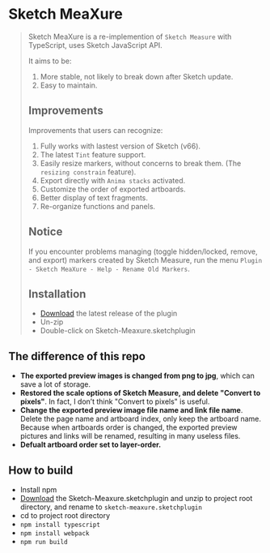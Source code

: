 # Sketch MeaXure

> Sketch MeaXure is a re-implemention of `Sketch Measure` with TypeScript, uses Sketch JavaScript API. 
>
> It aims to be:
>
> 1. More stable, not likely to break down after Sketch update.
> 1. Easy to maintain.
>
> ## Improvements
>
> Improvements that users can recognize:
>
> 1. Fully works with lastest version of Sketch (v66).
> 1. The latest `Tint` feature support.
> 1. Easily resize markers, without concerns to break them. (The `resizing constrain` feature).
> 1. Export directly with `Anima stacks` activated.
> 1. Customize the order of exported artboards.
> 1. Better display of text fragments.
> 1. Re-organize functions and panels.
>
> ## Notice
>
> If you encounter problems managing (toggle hidden/locked, remove, and export) markers created by Sketch Measure, run the menu `Plugin - Sketch MeaXure - Help - Rename Old Markers`.
>
> ## Installation
>
> - [Download](https://github.com/qjebbs/sketch-meaxure/releases/latest/download/sketch-meaxure.sketchplugin.zip) the latest release of the plugin
> - Un-zip
> - Double-click on Sketch-Meaxure.sketchplugin
>



## The difference of this repo

- **The exported preview images is changed from png to jpg**, which can save a lot of storage.
- **Restored the scale options of Sketch Measure, and delete "Convert to pixels"**.  In fact, I don’t think "Convert to pixels" is useful.
- **Change the exported preview image file name and link file name**. Delete the page name and artboard index, only keep the artboard name. Because when artboards order is changed, the exported preview pictures and links will be renamed, resulting in many useless files.
- **Defualt artboard order set to layer-order.**



## How to build

- Install npm
- [Download](https://github.com/forestlin1212/sketch-meaxure/releases/download/v3.3.5/sketch-meaxure.sketchplugin.zip) the Sketch-Meaxure.sketchplugin and unzip to project root directory, and rename to `sketch-meaxure.sketchplugin`
- cd to project root directory
- `npm install typescript`
- `npm install webpack`
- `npm run build`

